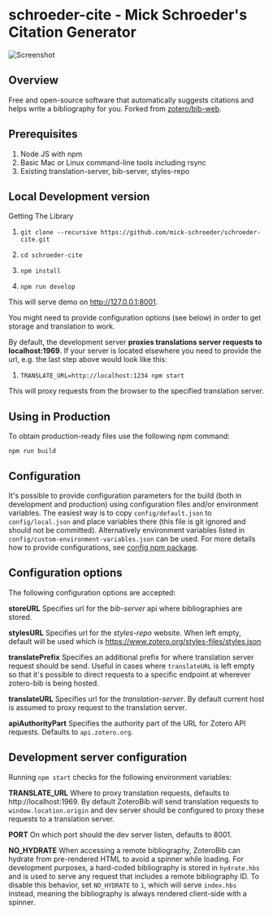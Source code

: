 # schroeder-cite - Mick Schroeder's Citation Generator

![Screenshot](https://github.com/mick-schroeder/schroeder-cite/raw/master/src/static/images/schroeder-cite.gif)

Overview
--------
Free and open-source software that automatically suggests citations and helps write a bibliography for you. Forked from [zotero/bib-web](https://github.com/zotero/bib-web).


Prerequisites
------------

1. Node JS with npm
1. Basic Mac or Linux command-line tools including rsync
1. Existing translation-server, bib-server, styles-repo

Local Development version
----------

Getting The Library

1. `git clone --recursive https://github.com/mick-schroeder/schroeder-cite.git`

1. `cd schroeder-cite`

1. `npm install`

1. `npm run develop`

This will serve demo on http://127.0.0.1:8001. 

You might need to provide configuration options (see below) in order to get storage and translation to work. 

By default, the development server **proxies translations server requests to localhost:1969**. If your server is located elsewhere you need to provide the url, e.g. the last step above would look like this:

1. `TRANSLATE_URL=http://localhost:1234 npm start`

This will proxy requests from the browser to the specified translation server.

Using in Production
-------------------

To obtain production-ready files use the following npm command:

`npm run build`

Configuration
-------------

It's possible to provide configuration parameters for the build (both in development and production) using configuration files and/or environment variables. The easiest way is to copy `config/default.json` to `config/local.json` and place variables there (this file is git ignored and should not be committed). Alternatively environment variables listed in `config/custom-environment-variables.json` can be used. For more details how to provide configurations, see [config npm package](https://github.com/lorenwest/node-config).

Configuration options
--------------

The following configuration options are accepted:

**storeURL**
Specifies url for the *bib-server* api where bibliographies are stored. 

**stylesURL**
Specifies url for the *styles-repo* website. When left empty, default will be used which is https://www.zotero.org/styles-files/styles.json

**translatePrefix**
Specifies an additional prefix for where translation server request should be send. Useful in cases where `translateURL` is left empty so that it's possible to direct requests to a specific endpoint at wherever zotero-bib is being hosted.

**translateURL**
Specifies url for the *translation-server*. By default current host is assumed to proxy request to the translation server.

**apiAuthorityPart**
Specifies the authority part of the URL for Zotero API requests. Defaults to `api.zotero.org`.

Development server configuration
--------------

Running `npm start` checks for the following environment variables:

**TRANSLATE_URL**
Where to proxy translation requests, defaults to http://localhost:1969. By default ZoteroBib will send translation requests to `window.location.origin` and dev server should be configured to proxy these requests to a translation server.

**PORT**
On which port should the dev server listen, defaults to 8001.

**NO_HYDRATE**
When accessing a remote bibliography, ZoteroBib can hydrate from pre-rendered HTML to avoid a spinner while loading. For development purposes, a hard-coded bibliography is stored in `hydrate.hbs` and is used to serve any request that includes a remote bibliography ID. To disable this behavior, set `NO_HYDRATE` to `1`, which will serve `index.hbs` instead, meaning the bibliography is always rendered client-side with a spinner.